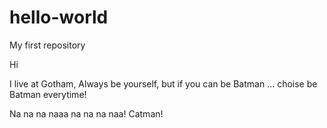 # hello-world
My first repository

Hi 

I live at Gotham,
Always be yourself, but if you can be Batman ... choise be Batman everytime!

Na na na naaa na na na naa! 
Catman!
